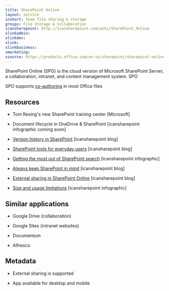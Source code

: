 ```yaml
---
title: SharePoint Online
layout: service
inshort: Team file sharing & storage
groups: File Storage & Collaboration
icansharepoint: http://icansharepoint.com/wiki/SharePoint_Online
xlinkadmin: 
xlinkdev: 
xlink: 
xlinkbusiness: 
xmarketing: 
xsource: https://products.office.com/en-us/sharepoint/sharepoint-online-collaboration-software
---
```


SharePoint Online (SPO) is the cloud version of Microsoft SharePoint
Server, a collaboration, intranet, and content management system. SPO

SPO supports [co-authoring](http://icsh.pt/CoAuthoring) in most Office
files

Resources
---------

-   Tom Resing's new SharePoint training center \[Microsoft\]

-   Document lifecycle in OneDrive & SharePoint \[icansharepoint
    infographic coming soon\]

-   [Version history in SharePoint](http://icsh.pt/VersionHistory)
    \[icansharepoint blog\]

-   [SharePoint tools for everyday users](http://icsh.pt/ShPtTools)
    \[icansharepoint blog\]

-   [Getting the most out of SharePoint
    search](http://icsh.pt/HowToSPSearch) \[icansharepoint infographic\]

-   [Always keep SharePoint in mind](http://icsh.pt/KeepSPInMind)
    \[icansharepoint blog\]

-   [External sharing in SharePoint
    Online](http://icsh.pt/ExternalSharing) \[icansharepoint blog\]

-   [Size and usage limitations](http://icsh.pt/SPUseLimits)
    \[icansharepoint infographic\]

Similar applications
--------------------

-   Google Drive (collaboration)

-   Google Sites (intranet websites)

-   Documentum

-   Alfresco

Metadata
--------

-   External sharing is supported

-   App available for desktop and mobile